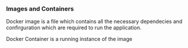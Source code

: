 ### Images and Containers
Docker image is a file which contains all the necessary dependecies and confirguration which are required to run the application.

Docker Container is a running instance of the image
